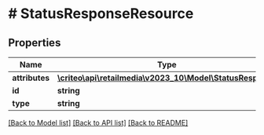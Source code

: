 # # StatusResponseResource

## Properties

Name | Type | Description | Notes
------------ | ------------- | ------------- | -------------
**attributes** | [**\criteo\api\retailmedia\v2023_10\Model\StatusResponse**](StatusResponse.md) |  | [optional]
**id** | **string** |  | [optional]
**type** | **string** |  | [optional]

[[Back to Model list]](../../README.md#models) [[Back to API list]](../../README.md#endpoints) [[Back to README]](../../README.md)
